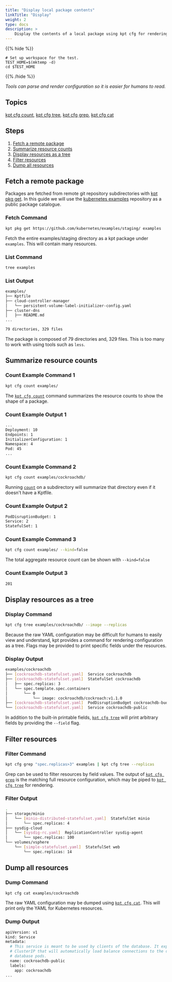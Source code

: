 ```yaml
---
title: "Display local package contents"
linkTitle: "Display"
weight: 2
type: docs
description: >
    Display the contents of a local package using kpt cfg for rendering.
---
```


{{% hide %}}

<!-- @makeWorkplace @verifyGuides-->
```
# Set up workspace for the test.
TEST_HOME=$(mktemp -d)
cd $TEST_HOME
```

{{% /hide %}}

*Tools can parse and render configuration so it is easier for humans to read.*

## Topics

[kpt cfg count], [kpt cfg tree],
[kpt cfg grep], [kpt cfg cat]

## Steps

1. [Fetch a remote package](#fetch-a-remote-package)
2. [Summarize resource counts](#summarize-resource-counts)
3. [Display resources as a tree](#display-resources-as-a-tree)
4. [Filter resources](#filter-resources)
5. [Dump all resources](#dump-all-resources)

## Fetch a remote package

Packages are fetched from remote git repository subdirectories with
[kpt pkg get].  In this guide we will use the [kubernetes examples] repository
as a public package catalogue.

### Fetch Command

<!-- @fetchPackage @verifyGuides-->
```sh
kpt pkg get https://github.com/kubernetes/examples/staging/ examples
```

Fetch the entire examples/staging directory as a kpt package under `examples`.
This will contain many resources.

### List Command

```sh
tree examples
```

### List Output

```sh
examples/
├── Kptfile
├── cloud-controller-manager
│   └── persistent-volume-label-initializer-config.yaml
├── cluster-dns
│   ├── README.md
...

79 directories, 329 files
```

The package is composed of 79 directories and, 329 files.  This is too many
to work with using tools such as `less`.

## Summarize resource counts

### Count Example Command 1

<!-- @countExamples @verifyGuides-->
```sh
kpt cfg count examples/
```

The [`kpt cfg count`][kpt cfg count] command summarizes the resource counts to
show the shape of a package.

### Count Example Output 1

```sh
...
Deployment: 10
Endpoints: 1
InitializerConfiguration: 1
Namespace: 4
Pod: 45
...
```

### Count Example Command 2

<!-- @countCockroachdb @verifyGuides-->
```sh
kpt cfg count examples/cockroachdb/
```

Running [`count`][kpt cfg count] on a subdirectory will summarize that
directory even if it doesn't have a Kptfile.

### Count Example Output 2

```sh
PodDisruptionBudget: 1
Service: 2
StatefulSet: 1
```

### Count Example Command 3

<!-- @countAll @verifyGuides-->
```sh
kpt cfg count examples/ --kind=false
```

The total aggregate resource count can be shown with `--kind=false`

### Count Example Output 3

```sh
201
```

## Display resources as a tree

### Display Command

<!-- @treeCockroachdb @verifyGuides-->
```sh
kpt cfg tree examples/cockroachdb/ --image --replicas
```

Because the raw YAML configuration may be difficult for humans to easily
view and understand, kpt provides a command for rendering configuration
as a tree.  Flags may be provided to print specific fields under the resources.

### Display Output

```sh
examples/cockroachdb
├── [cockroachdb-statefulset.yaml]  Service cockroachdb
├── [cockroachdb-statefulset.yaml]  StatefulSet cockroachdb
│   ├── spec.replicas: 3
│   └── spec.template.spec.containers
│       └── 0
│           └── image: cockroachdb/cockroach:v1.1.0
├── [cockroachdb-statefulset.yaml]  PodDisruptionBudget cockroachdb-budget
└── [cockroachdb-statefulset.yaml]  Service cockroachdb-public
```

In addition to the built-in printable fields, [`kpt cfg tree`][kpt cfg tree]
will print arbitrary fields by providing the `--field` flag.

## Filter resources

### Filter Command

<!-- @filterExamples @verifyGuides-->
```sh
kpt cfg grep "spec.replicas>3" examples | kpt cfg tree --replicas
```

Grep can be used to filter resources by field values.  The output of [`kpt cfg
grep`][kpt cfg grep] is the matching full resource configuration, which may be
piped to [`kpt cfg tree`][kpt cfg tree] for rendering.

### Filter Output

```sh
.
├── storage/minio
│   └── [minio-distributed-statefulset.yaml]  StatefulSet minio
│       └── spec.replicas: 4
├── sysdig-cloud
│   └── [sysdig-rc.yaml]  ReplicationController sysdig-agent
│       └── spec.replicas: 100
└── volumes/vsphere
    └── [simple-statefulset.yaml]  StatefulSet web
        └── spec.replicas: 14
```

## Dump all resources

### Dump Command

<!-- @catCockroachdb @verifyGuides-->
```sh
kpt cfg cat examples/cockroachdb
```

The raw YAML configuration may be dumped using [`kpt cfg cat`][kpt cfg cat].
This will print only the YAML for Kubernetes resources.

### Dump Output

```sh
apiVersion: v1
kind: Service
metadata:
  # This service is meant to be used by clients of the database. It exposes a
  # ClusterIP that will automatically load balance connections to the different
  # database pods.
  name: cockroachdb-public
  labels:
    app: cockroachdb
...
```

[kubernetes examples]: https://github.com/kubernetes/examples
[kpt cfg count]: /reference/cfg/count/
[kpt cfg tree]: /reference/cfg/tree/
[kpt cfg grep]: /reference/cfg/grep/
[kpt cfg cat]: /reference/cfg/cat/
[kpt pkg get]: /reference/pkg/get/
